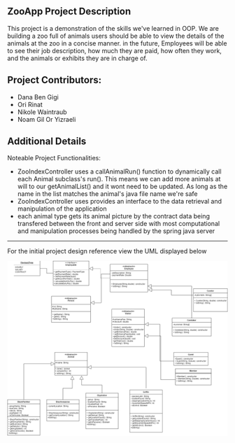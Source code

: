 ## ZooApp Project Description
This project is a demonstration of the skills we've learned in OOP. We are building a zoo full of animals users should be able to view the details of the animals at the zoo in a concise manner. in the future, Employees will be able to see their job description, how much they are paid, how often they work, and the animals or exhibits they are in charge of.


## Project Contributors:
 - Dana Ben Gigi
 - Ori Rinat
 - Nikole Waintraub
 - Noam Gil Or Yizraeli

## Additional Details
Noteable Project Functionalities:
 - ZooIndexController uses a callAnimalRun() function to dynamically call each Animal subclass's run(). This means we can add more animals at will to our getAnimalList() and it wont need to be updated. As long as the name in the list matches the animal's java file name we're safe
 - ZooIndexController uses provides an interface to the data retrieval and manipulation of the application
 - each animal type gets its animal picture by the contract data being transfered between the front and server side with most computational and manipulation processes being handled by the spring java server

---

For the initial project design reference view the UML displayed below

![UML Diagram](UML.png)
